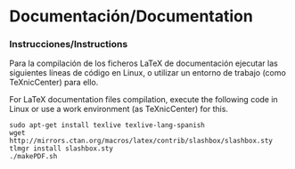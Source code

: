 Documentación/Documentation
=

### Instrucciones/Instructions

Para la compilación de los ficheros LaTeX de documentación ejecutar las siguientes líneas de código en Linux, o utilizar un entorno de trabajo (como TeXnicCenter) para ello.

For LaTeX documentation files compilation, execute the following code in Linux or use a work environment (as TeXnicCenter) for this.

```
sudo apt-get install texlive texlive-lang-spanish
wget http://mirrors.ctan.org/macros/latex/contrib/slashbox/slashbox.sty
tlmgr install slashbox.sty
./makePDF.sh
```
